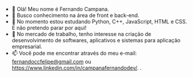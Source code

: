 - 👋 Olá! Meu nome é Fernando Campana.
- 👀 Busco conhecimento na área de front e back-end.
- 🌱 No momento estou estudando Python, C++, JavaScript, HTML e CSS. E não pretendo parar por aqui!
- 💞️ No mercado de trabalho, tenho interesse na criação de desenvolvimento de softwares, aplicativos e sistemas para aplicação empresarial.
- 📫 Você pode me encontrar através do meu e-mail: fernandoccfelipe@gmail.com ou https://www.linkedin.com/in/campanafernandodev/.
.
<!---
campanafernando/campanafernando is a ✨ special ✨ repository because its `README.md` (this file) appears on your GitHub profile.
You can click the Preview link to take a look at your changes.
--->
